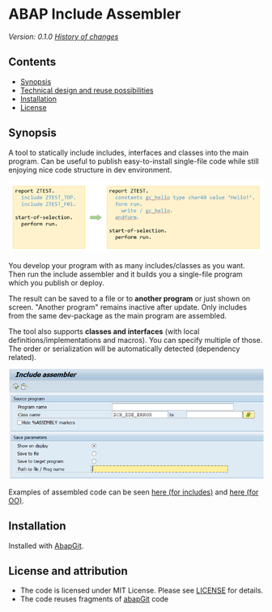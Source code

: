 # ABAP Include Assembler

*Version: 0.1.0*
*[History of changes](/changelog.txt)*

## Contents

<!-- start toc -->

- [Synopsis](#synopsis)
- [Technical design and reuse possibilities](#technical-design-and-reuse-possibilities)
- [Installation](#installation)
- [License](#license)

<!-- end toc -->

## Synopsis

A tool to statically include includes, interfaces and classes into the main program. Can be useful to publish easy-to-install single-file code while still enjoying nice code structure in dev environment.

![illustration1](img/illustration_small.png)

You develop your program with as many includes/classes as you want. Then run the include assembler and it builds you a single-file program which you publish or deploy.

The result can be saved to a file or to **another program** or just shown on screen. "Another program" remains inactive after update. Only includes from the same dev-package as the main program are assembled.

The tool also supports **classes and interfaces** (with local definitions/implementations and macros). You can specify multiple of those. The order or serialization will be automatically detected (dependency related).

![illustration2](img/sel_screen.png)

Examples of assembled code can be seen [here (for includes)](src/examples/zis_example_assembled.prog.abap) and [here (for OO)](src/examples/zis_example_clas_assembled.prog.abap).

## Installation

Installed with [AbapGit](https://github.com/abapGit/abapGit).

## License and attribution

- The code is licensed under MIT License. Please see [LICENSE](/LICENSE) for details.
- The code reuses fragments of [abapGit](https://github.com/abapGit/abapGit) code
